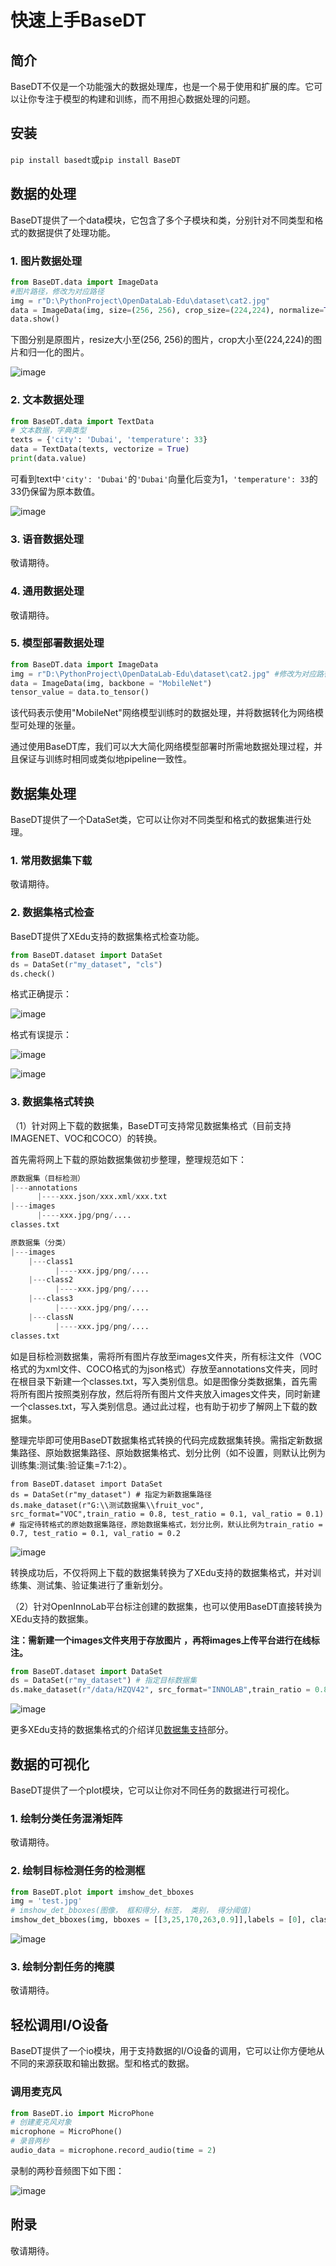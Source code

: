 # 快速上手BaseDT

## 简介

BaseDT不仅是一个功能强大的数据处理库，也是一个易于使用和扩展的库。它可以让你专注于模型的构建和训练，而不用担心数据处理的问题。

## 安装

`pip install basedt`或`pip install BaseDT`

## 数据的处理

BaseDT提供了一个data模块，它包含了多个子模块和类，分别针对不同类型和格式的数据提供了处理功能。

### 1. 图片数据处理

```Python
from BaseDT.data import ImageData
#图片路径，修改为对应路径
img = r"D:\PythonProject\OpenDataLab-Edu\dataset\cat2.jpg" 
data = ImageData(img, size=(256, 256), crop_size=(224,224), normalize=True)#
data.show()
```

下图分别是原图片，resize大小至(256, 256)的图片，crop大小至(224,224)的图片和归一化的图片。

![image](../images/basedt/图片处理示例图.JPEG)

### 2. 文本数据处理

```Python
from BaseDT.data import TextData
# 文本数据，字典类型
texts = {'city': 'Dubai', 'temperature': 33}
data = TextData(texts, vectorize = True)
print(data.value)
```

可看到text中`'city': 'Dubai'`的`'Dubai'`向量化后变为1，`'temperature': 33`的33仍保留为原本数值。

![image](../images/basedt/文本转换示例图.PNG)

###  3. 语音数据处理

敬请期待。

###  4. 通用数据处理

敬请期待。

###  5. 模型部署数据处理

```Python
from BaseDT.data import ImageData
img = r"D:\PythonProject\OpenDataLab-Edu\dataset\cat2.jpg" #修改为对应路径
data = ImageData(img, backbone = "MobileNet")
tensor_value = data.to_tensor()
```

该代码表示使用"MobileNet"网络模型训练时的数据处理，并将数据转化为网络模型可处理的张量。

通过使用BaseDT库，我们可以大大简化网络模型部署时所需地数据处理过程，并且保证与训练时相同或类似地pipeline一致性。

## 数据集处理

BaseDT提供了一个DataSet类，它可以让你对不同类型和格式的数据集进行处理。

###  1. 常用数据集下载

敬请期待。

###  2. 数据集格式检查

BaseDT提供了XEdu支持的数据集格式检查功能。

```Python
from BaseDT.dataset import DataSet
ds = DataSet(r"my_dataset", "cls")
ds.check()
```

格式正确提示：

![image](../images/basedt/格式正确.png)

格式有误提示：

![image](../images/basedt/格式错误1.png)

![image](../images/basedt/格式错误2.png)

###  3. 数据集格式转换

（1）针对网上下载的数据集，BaseDT可支持常见数据集格式（目前支持IMAGENET、VOC和COCO）的转换。

首先需将网上下载的原始数据集做初步整理，整理规范如下：

```Python
原数据集（目标检测）
|---annotations
      |----xxx.json/xxx.xml/xxx.txt
|---images
      |----xxx.jpg/png/....
classes.txt

原数据集（分类）
|---images
    |---class1
          |----xxx.jpg/png/....
    |---class2
          |----xxx.jpg/png/....
    |---class3
          |----xxx.jpg/png/....
    |---classN
          |----xxx.jpg/png/....
classes.txt
```

如是目标检测数据集，需将所有图片存放至images文件夹，所有标注文件（VOC格式的为xml文件、COCO格式的为json格式）存放至annotations文件夹，同时在根目录下新建一个classes.txt，写入类别信息。如是图像分类数据集，首先需将所有图片按照类别存放，然后将所有图片文件夹放入images文件夹，同时新建一个classes.txt，写入类别信息。通过此过程，也有助于初步了解网上下载的数据集。

整理完毕即可使用BaseDT数据集格式转换的代码完成数据集转换。需指定新数据集路径、原始数据集路径、原始数据集格式、划分比例（如不设置，则默认比例为训练集:测试集:验证集=7:1:2）。

```
from BaseDT.dataset import DataSet
ds = DataSet(r"my_dataset") # 指定为新数据集路径
ds.make_dataset(r"G:\\测试数据集\\fruit_voc", src_format="VOC",train_ratio = 0.8, test_ratio = 0.1, val_ratio = 0.1) # 指定待转格式的原始数据集路径，原始数据集格式，划分比例，默认比例为train_ratio = 0.7, test_ratio = 0.1, val_ratio = 0.2
```

![image](../images/basedt/voc2coco.png)

转换成功后，不仅将网上下载的数据集转换为了XEdu支持的数据集格式，并对训练集、测试集、验证集进行了重新划分。

（2）针对OpenInnoLab平台标注创建的数据集，也可以使用BaseDT直接转换为XEdu支持的数据集。

**注：需新建一个images文件夹用于存放图片 ，再将images上传平台进行在线标注。**

```Python
from BaseDT.dataset import DataSet
ds = DataSet(r"my_dataset") # 指定目标数据集
ds.make_dataset(r"/data/HZQV42", src_format="INNOLAB",train_ratio = 0.8, test_ratio = 0.1, val_ratio = 0.1) # 仅需修改为待转格式的原始数据集路径（注意是整个数据集）
```

![image](../images/basedt/coco转换完成.png)

更多XEdu支持的数据集格式的介绍详见[数据集支持](https://xedu.readthedocs.io/zh/latest/mmedu/introduction.html#id3)部分。

## 数据的可视化

BaseDT提供了一个plot模块，它可以让你对不同任务的数据进行可视化。

###  1. 绘制分类任务混淆矩阵

敬请期待。

### 2. 绘制目标检测任务的检测框

```Python
from BaseDT.plot import imshow_det_bboxes
img = 'test.jpg'
# imshow_det_bboxes(图像， 框和得分，标签， 类别， 得分阈值)
imshow_det_bboxes(img, bboxes = [[3,25,170,263,0.9]],labels = [0], class_names = ["cat"], score_thr = 0.8)
```

![image](../images/basedt/绘制目标检测框.png)

###  3. 绘制分割任务的掩膜

敬请期待。

## 轻松调用I/O设备

BaseDT提供了一个io模块，用于支持数据的I/O设备的调用，它可以让你方便地从不同的来源获取和输出数据。型和格式的数据。

###  调用麦克风

```Python
from BaseDT.io import MicroPhone
# 创建麦克风对象
microphone = MicroPhone()
# 录音两秒
audio_data = microphone.record_audio(time = 2)
```

录制的两秒音频图下如下图：

![image](../images/basedt/音频图.png)

##  附录

敬请期待。
